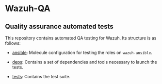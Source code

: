 # Wazuh-QA

## Quality assurance automated tests

This repository contains automated QA testing for Wazuh. Its structure is as follows:

- [ansible](ansible): Molecule configuration for testing the roles on `wazuh-ansible`.

- [deps](deps): Contains a set of dependencies and tools necessary to launch the tests.

- [tests](tests): Contains the test suite.
